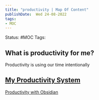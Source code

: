 ```yaml
---
title: "productivity | Map Of Content"
publishDate:  Wed 24-08-2022
tags:
- MOC
---
```

Status: #MOC
Tags:

## What is productivity for me?
Productivity is using our time intentionally 


## [My Productivity System](My%20Productivity%20System.md)

[Productivity with Obsidian](Productivity%20with%20Obsidian.md)